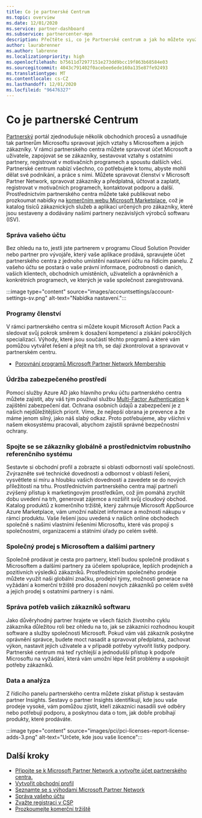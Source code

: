 ```yaml
---
title: Co je partnerské Centrum
ms.topic: overview
ms.date: 12/01/2020
ms.service: partner-dashboard
ms.subservice: partnercenter-mpn
description: Přečtěte si, co je Partnerské centrum a jak ho můžete využít k růstu vaší firmy.
author: laurabrenner
ms.author: labrenne
ms.localizationpriority: high
ms.openlocfilehash: b75611d72977151e273dd9bcc19f863b68584e03
ms.sourcegitcommit: 4043c791402f0acebee6ede160a135e87fe92493
ms.translationtype: MT
ms.contentlocale: cs-CZ
ms.lasthandoff: 12/01/2020
ms.locfileid: "96476327"
---
```

# <a name="what-is-partner-center"></a>Co je partnerské Centrum

[Partnerský](https://partner.microsoft.com/dashboard/home) portál zjednodušuje několik obchodních procesů a usnadňuje tak partnerům Microsoftu spravovat jejich vztahy s Microsoftem a jejich zákazníky.   V rámci partnerského centra můžete spravovat účet Microsoft a uživatele, zapojovat se se zákazníky, sestavovat vztahy s ostatními partnery, registrovat v motivačních programech a spoustu dalších věcí. Partnerské centrum nabízí všechno, co potřebujete k tomu, abyste mohli dělat své podnikání, a práce s nimi. Můžete spravovat členství v Microsoft Partner Network, spravovat zákazníky a předplatná, účtovat a zaplatit, registrovat v motivačních programech, kontaktovat podporu a další. Prostřednictvím partnerského centra můžete také publikovat nebo prozkoumat nabídky na [komerčním webu Microsoft Marketplace](/azure/marketplace), což je katalog tisíců zákaznických služeb a aplikací určených pro zákazníky, které jsou sestaveny a dodávány našimi partnery nezávislých výrobců softwaru (ISV).

### <a name="manage-your-account"></a>Správa vašeho účtu

Bez ohledu na to, jestli jste partnerem v programu Cloud Solution Provider nebo partner pro vývojáře, který vaše aplikace prodává, spravujete účet partnerského centra z jednoho umístění nastavení účtu na řídicím panelu.  Z vašeho účtu se postará o vaše právní informace, podrobnosti o daních, vašich klientech, obchodních umístěních, uživatelích a oprávněních a konkrétních programech, ve kterých je vaše společnost zaregistrovaná. 

:::image type="content" source="images/accountsettings/account-settings-sv.png" alt-text="Nabídka nastavení.":::


### <a name="membership-programs"></a>Programy členství

V rámci partnerského centra si můžete koupit Microsoft Action Pack a sledovat svůj pokrok směrem k dosažení kompetencí a získání pokročilých specializací. Výhody, které jsou součástí těchto programů a které vám pomůžou vytvářet řešení a přejít na trh, se dají zkontrolovat a spravovat v partnerském centru.

- [Porovnání programů Microsoft Partner Network Membership](https://partner.microsoft.com/membership/compare-offers) 


### <a name="maintain-a-secure-environment"></a>Údržba zabezpečeného prostředí

Pomocí služby Azure AD jako hlavního prvku účtu partnerského centra můžete zajistit, aby váš tým používal službu [Multi-Factor Authentication](partner-security-requirements-mandating-mfa.md) k zajištění zabezpečení dat. Ochrana osobních údajů a zabezpečení je z našich nejdůležitějších priorit. Víme, že nejlepší obrana je prevence a že máme jenom silný, jako náš slabý odkaz. Proto potřebujeme, aby všichni v našem ekosystému pracovali, abychom zajistili správné bezpečnostní ochrany.

### <a name="connect-with-customers-globally-and-through-a-robust-referral-system"></a>Spojte se se zákazníky globálně a prostřednictvím robustního referenčního systému

Sestavte si obchodní profil a zobrazte si oblasti odbornosti vaší společnosti. Zvýrazněte své technické dovednosti a odbornost v oblasti řešení, vysvětlete si míru a hloubku vašich dovedností a zavedete se do nových příležitostí na trhu. Prostřednictvím partnerského centra mají partneři zvýšený přístup k marketingovým prostředkům, což jim pomáhá zrychlit dobu uvedení na trh, generovat zájemce a rozšířit svůj cloudový obchod. Katalog produktů z komerčního tržiště, který zahrnuje Microsoft AppSource Azure Marketplace, vám umožní nabízet informace a možnosti nákupu v rámci produktu. Vaše řešení jsou uvedená v našich online obchodech společně s našimi vlastními řešeními Microsoftu, které vás propojí s společnostmi, organizacemi a státními úřady po celém světě.

### <a name="co-sell-with-microsoft-and-other-partners"></a>Společný prodej s Microsoftem a dalšími partnery

Společně prodávat je cesta pro partnery, kteří budou společně prodávat s Microsoftem a dalšími partnery za účelem spolupráce, lepších prodejních a pozitivních výsledků zákazníků.  Prostřednictvím společného prodeje můžete využít naši globální značku, prodejní týmy, možnosti generace na vyžádání a komerční tržiště pro dosažení nových zákazníků po celém světě a jejich prodej s ostatními partnery i s námi.

### <a name="manage-your-customers-software-needs"></a>Správa potřeb vašich zákazníků softwaru

Jako důvěryhodný partner hrajete ve všech fázích životního cyklu zákazníka důležitou roli bez ohledu na to, jak se zákazníci rozhodnou koupit software a služby společnosti Microsoft. Pokud vám váš zákazník poskytne oprávnění správce, budete moct nasadit a spravovat předplatná, zachovat výkon, nastavit jejich uživatele a v případě potřeby vytvořit lístky podpory. Partnerské centrum má teď rychlejší a jednodušší přístup k podpoře Microsoftu na vyžádání, která vám umožní lépe řešit problémy a uspokojit potřeby zákazníků.

### <a name="data-and-analytics"></a>Data a analýza

Z řídicího panelu partnerského centra můžete získat přístup k sestavám partner Insights. Sestavy o partner Insights identifikují, kde jsou vaše prodeje vysoké, vám pomůžou zjistit, kteří zákazníci nasadili své odběry nebo potřebují podporu, a poskytnou data o tom, jak dobře probíhají produkty, které prodáváte.

:::image type="content" source="images/pci/pci-licenses-report-license-adds-3.png" alt-text="Určete, kde jsou vaše licence":::


## <a name="next-steps"></a>Další kroky

- [Připojte se k Microsoft Partner Network a vytvořte účet partnerského centra.](mpn-create-a-partner-center-account.md)
- [Vytvořit obchodní profil](create-a-marketing-profile.md)
- [Seznamte se s výhodami Microsoft Partner Network](mpn-find-benefits.md)
- [Správa vašeho účtu](partner-center-account-setup.md)
- [Zvažte registraci v CSP](csp-overview.md)
- [Prozkoumejte komerční tržiště](csp-commercial-marketplace-overview.md)


